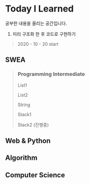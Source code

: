 # Today I Learned 

공부한 내용을 올리는 공간입니다.

1. 미리 구조화 한 후 코드로 구현하기

> 2020 - 10 - 20 	start



## SWEA

> ### Programming Intermediate
>
> List1
>
> List2
>
> String
>
> Stack1
>
> Stack2 (진행중)

> 

## Web & Python



## Algorithm



## Computer Science

